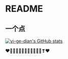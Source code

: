 # README

## 一个点

[![yi-ge-dian's GitHub stats](https://github-readme-stats.vercel.app/api?username=yi-ge-dian\&show\_icons=true)](https://github.com/anuraghazra/github-readme-stats)

❤️💛💚💙💜💕💞💓💗💖💘💝❣❤

